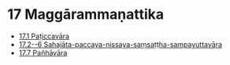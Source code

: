 # 17 Maggārammaṇattika

* [17.1 Paṭiccavāra](17/17.1.md)
* [17.2--6 Sahajāta-paccaya-nissaya-saṃsaṭṭha-sampayuttavāra](17/17.2--6.md)
* [17.7 Pañhāvāra](17/17.7.md)
